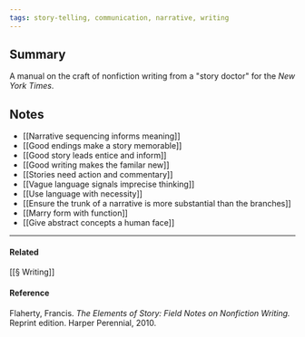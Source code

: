 ```yaml
---
tags: story-telling, communication, narrative, writing
---
```


## Summary

A manual on the craft of nonfiction writing from a "story doctor" for the _New
York Times_.

## Notes

- [[Narrative sequencing informs meaning]]
- [[Good endings make a story memorable]]
- [[Good story leads entice and inform]]
- [[Good writing makes the familar new]]
- [[Stories need action and commentary]]
- [[Vague language signals imprecise thinking]]
- [[Use language with necessity]]
- [[Ensure the trunk of a narrative is more substantial than the branches]]
- [[Marry form with function]]
- [[Give abstract concepts a human face]]

---

#### Related

[[§ Writing]]

#### Reference

Flaherty, Francis. _The Elements of Story: Field Notes on Nonfiction Writing._
Reprint edition. Harper Perennial, 2010.
